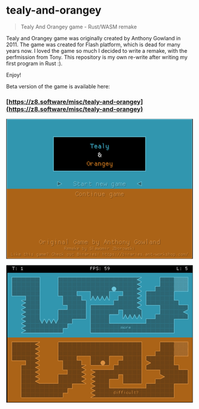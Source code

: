 # tealy-and-orangey

> Tealy And Orangey game - Rust/WASM remake

Tealy and Orangey game was originally created by Anthony Gowland in 2011. The game was created for Flash platform, which is dead for many years now. I loved the game so much I decided to write a remake, with the perfmission from Tony. This repository is my own re-write after writing my first program in Rust :).

Enjoy!

Beta version of the game is available here:

### [https://z8.software/misc/tealy-and-orangey](https://z8.software/misc/tealy-and-orangey)


![Screenshot 1](github/screenshot-1.png?raw=true "Screenshot 1")

![Screenshot 2](github/screenshot-2.png?raw=true "Screenshot 2")
